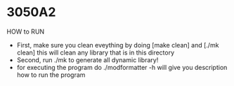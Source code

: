 # 3050A2


HOW to RUN
- First, make sure you clean eveything by doing [make clean] and [./mk clean] this will clean any library that is in this directory
- Second, run ./mk to generate all dynamic library!
- for executing the program do
./modformatter -h will give you description how to run the program

